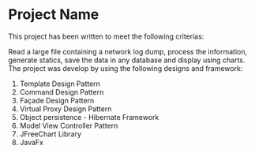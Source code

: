 # Project Name

This project has been written to meet the following criterias:

Read a large file containing a network log dump, process the information, generate statics, save the data in any database and display using charts. The project was develop by using the following designs and framework:

1. Template Design Pattern				
2. Command	Design Pattern							
3. Façade Design Pattern
4. Virtual Proxy Design Pattern
5. Object persistence - Hibernate Framework
6. Model View Controller Pattern
7. JFreeChart Library
8. JavaFx

